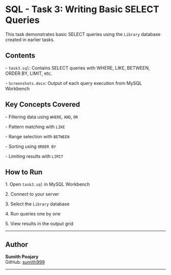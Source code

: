 #  SQL - Task 3: Writing Basic SELECT Queries



This task demonstrates basic SELECT queries using the `Library` database created in earlier tasks.



## Contents



\- `task3.sql`: Contains SELECT queries with WHERE, LIKE, BETWEEN, ORDER BY, LIMIT, etc.

\- `Screenshots.docx`: Output of each query execution from MySQL Workbench



## Key Concepts Covered



\- Filtering data using `WHERE`, `AND`, `OR`

\- Pattern matching with `LIKE`

\- Range selection with `BETWEEN`

\- Sorting using `ORDER BY`

\- Limiting results with `LIMIT`



## How to Run


1\. Open `task3.sql` in MySQL Workbench  

2\. Connect to your server  

3\. Select the `Library` database  

4\. Run queries one by one  

5\. View results in the output grid


---
##  Author

**Sumith Poojary**  
GitHub: [sumith999](https://github.com/sumith999)

---



